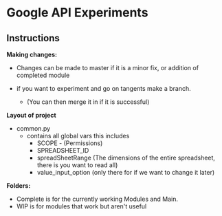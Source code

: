 # Google API Experiments

## Instructions

**Making changes:**
* Changes can be made to master if it is a minor fix, or addition of completed module

* if you want to experiment and go on tangents make a branch. 
  * (You can then merge it in if it is successful)

**Layout of project**
* common.py 
  * contains all global vars this includes
    * SCOPE - (Permissions)
    * SPREADSHEET_ID
    * spreadSheetRange (The dimensions of the entire spreadsheet, there is you want to read all)
    * value_input_option (only there for if we want to change it later)

**Folders:**
* Complete is for the currently working Modules and Main.
* WIP is for modules that work but aren't useful
